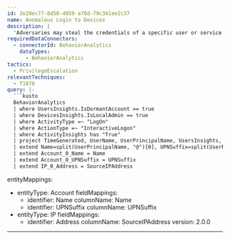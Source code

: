 ```yaml
---
id: 2e20ec77-8d50-4959-a70d-79c341ee2c37
name: Anomalous Login to Devices
description: |
  'Adversaries may steal the credentials of a specific user or service account using credential access techniques or capture credentials earlier in their reconnaissance process through social engineering as a means of gaining initial access. APT33, for example, has used valid accounts for initial access and privilege escalation. The query below generates an output of all administrator users performing an interactive logon (4624:2) where one or more features of the activity deviate from the user, his peers, or the tenant profile.'
requiredDataConnectors:
  - connectorId: BehaviorAnalytics
    dataTypes:
      - BehaviorAnalytics
tactics:
  - PrivilegeEscalation
relevantTechniques:
  - T1078
query: |-
  ```kusto
  BehaviorAnalytics
  | where UsersInsights.IsDormantAccount == true
  | where DevicesInsights.IsLocalAdmin == true
  | where ActivityType =~ "LogOn"
  | where ActionType =~ "InteractiveLogon"
  | where ActivityInsights has "True"
  | project TimeGenerated, UserName, UserPrincipalName, UsersInsights, ActivityType, ActionType, ActivityInsights, SourceIPAddress, SourceIPLocation, SourceDevice, DevicesInsights
  | extend Name=split(UserPrincipalName, "@")[0], UPNSuffix=split(UserPrincipalName, "@")[1]
  | extend Account_0_Name = Name
  | extend Account_0_UPNSuffix = UPNSuffix
  | extend IP_0_Address = SourceIPAddress
  ```
entityMappings:
  - entityType: Account
    fieldMappings:
      - identifier: Name
        columnName: Name
      - identifier: UPNSuffix
        columnName: UPNSuffix
  - entityType: IP
    fieldMappings:
      - identifier: Address
        columnName: SourceIPAddress
version: 2.0.0
---
```


